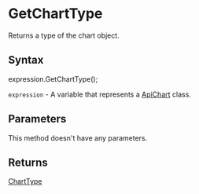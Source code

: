 # GetChartType

Returns a type of the chart object.

## Syntax

expression.GetChartType();

`expression` - A variable that represents a [ApiChart](../ApiChart.md) class.

## Parameters

This method doesn't have any parameters.

## Returns

[ChartType](../../Enumeration/ChartType.md)